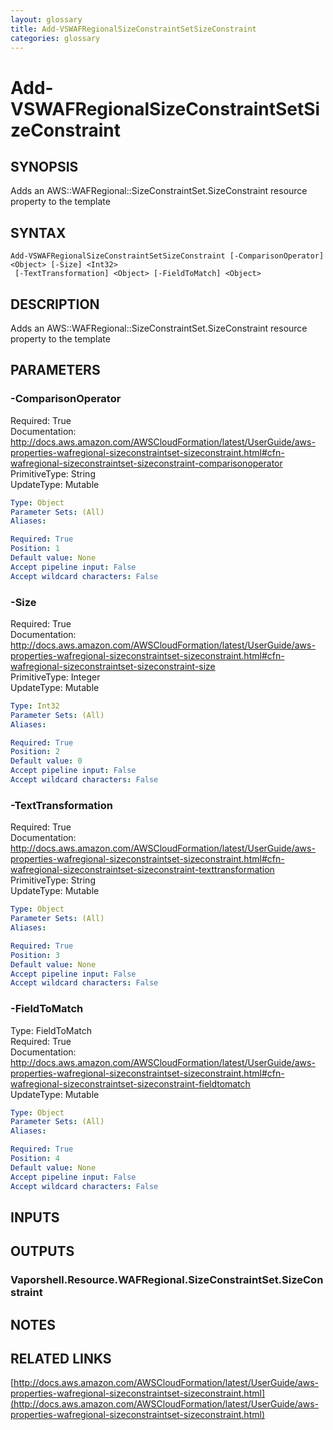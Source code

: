 ```yaml
---
layout: glossary
title: Add-VSWAFRegionalSizeConstraintSetSizeConstraint
categories: glossary
---
```


# Add-VSWAFRegionalSizeConstraintSetSizeConstraint

## SYNOPSIS
Adds an AWS::WAFRegional::SizeConstraintSet.SizeConstraint resource property to the template

## SYNTAX

```
Add-VSWAFRegionalSizeConstraintSetSizeConstraint [-ComparisonOperator] <Object> [-Size] <Int32>
 [-TextTransformation] <Object> [-FieldToMatch] <Object>
```

## DESCRIPTION
Adds an AWS::WAFRegional::SizeConstraintSet.SizeConstraint resource property to the template

## PARAMETERS

### -ComparisonOperator
Required: True    
Documentation: http://docs.aws.amazon.com/AWSCloudFormation/latest/UserGuide/aws-properties-wafregional-sizeconstraintset-sizeconstraint.html#cfn-wafregional-sizeconstraintset-sizeconstraint-comparisonoperator    
PrimitiveType: String    
UpdateType: Mutable

```yaml
Type: Object
Parameter Sets: (All)
Aliases: 

Required: True
Position: 1
Default value: None
Accept pipeline input: False
Accept wildcard characters: False
```

### -Size
Required: True    
Documentation: http://docs.aws.amazon.com/AWSCloudFormation/latest/UserGuide/aws-properties-wafregional-sizeconstraintset-sizeconstraint.html#cfn-wafregional-sizeconstraintset-sizeconstraint-size    
PrimitiveType: Integer    
UpdateType: Mutable

```yaml
Type: Int32
Parameter Sets: (All)
Aliases: 

Required: True
Position: 2
Default value: 0
Accept pipeline input: False
Accept wildcard characters: False
```

### -TextTransformation
Required: True    
Documentation: http://docs.aws.amazon.com/AWSCloudFormation/latest/UserGuide/aws-properties-wafregional-sizeconstraintset-sizeconstraint.html#cfn-wafregional-sizeconstraintset-sizeconstraint-texttransformation    
PrimitiveType: String    
UpdateType: Mutable

```yaml
Type: Object
Parameter Sets: (All)
Aliases: 

Required: True
Position: 3
Default value: None
Accept pipeline input: False
Accept wildcard characters: False
```

### -FieldToMatch
Type: FieldToMatch    
Required: True    
Documentation: http://docs.aws.amazon.com/AWSCloudFormation/latest/UserGuide/aws-properties-wafregional-sizeconstraintset-sizeconstraint.html#cfn-wafregional-sizeconstraintset-sizeconstraint-fieldtomatch    
UpdateType: Mutable

```yaml
Type: Object
Parameter Sets: (All)
Aliases: 

Required: True
Position: 4
Default value: None
Accept pipeline input: False
Accept wildcard characters: False
```

## INPUTS

## OUTPUTS

### Vaporshell.Resource.WAFRegional.SizeConstraintSet.SizeConstraint

## NOTES

## RELATED LINKS

[http://docs.aws.amazon.com/AWSCloudFormation/latest/UserGuide/aws-properties-wafregional-sizeconstraintset-sizeconstraint.html](http://docs.aws.amazon.com/AWSCloudFormation/latest/UserGuide/aws-properties-wafregional-sizeconstraintset-sizeconstraint.html)

